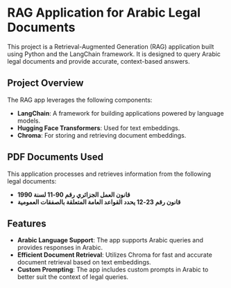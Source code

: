 # RAG Application for Arabic Legal Documents

This project is a Retrieval-Augmented Generation (RAG) application built using Python and the LangChain framework. It is designed to query Arabic legal documents and provide accurate, context-based answers.

## Project Overview

The RAG app leverages the following components:

- **LangChain**: A framework for building applications powered by language models.
- **Hugging Face Transformers**: Used for text embeddings.
- **Chroma**: For storing and retrieving document embeddings.

## PDF Documents Used

This application processes and retrieves information from the following legal documents:

- **قانون العمل الجزائري رقم 90-11 لسنة 1990**
- **قانون رقم 23-12 يحدد القواعد العامة المتعلقة بالصفقات العمومية**

## Features

- **Arabic Language Support**: The app supports Arabic queries and provides responses in Arabic.
- **Efficient Document Retrieval**: Utilizes Chroma for fast and accurate document retrieval based on text embeddings.
- **Custom Prompting**: The app includes custom prompts in Arabic to better suit the context of legal queries.

